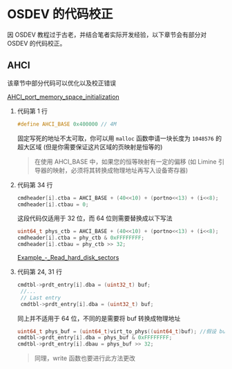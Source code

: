 # OSDEV 的代码校正

因 OSDEV 教程过于古老，并结合笔者实际开发经验，以下章节会有部分对 OSDEV 的代码校正。

## AHCI

该章节中部分代码可以优化以及校正错误

[AHCI_port_memory_space_initialization](https://wiki.osdev.org/AHCI#AHCI_port_memory_space_initialization)

1. 代码第 1 行

   ```c
   #define AHCI_BASE 0x400000 // 4M
   ```

   固定写死的地址不太可取，你可以用 `malloc` 函数申请一块长度为 `1048576` 的超大区域 (但是你需要保证这片区域的页映射是恒等的)

   > 在使用 AHCI_BASE 中，如果您的恒等映射有一定的偏移 (如 Limine 引导器的映射，必须将其转换成物理地址再写入设备寄存器)

2. 代码第 34 行

   ```c
   cmdheader[i].ctba = AHCI_BASE + (40<<10) + (portno<<13) + (i<<8);
   cmdheader[i].ctbau = 0;
   ```

   这段代码仅适用于 32 位，而 64 位则需要替换成以下写法

   ```c
   uint64_t phys_ctb = AHCI_BASE + (40<<10) + (portno<<13) + (i<<8);
   cmdheader[i].ctba = phy_ctb & 0xFFFFFFFF;
   cmdheader[i].ctbau = phy_ctb >> 32;
   ```

   [Example\_-_Read_hard_disk_sectors](https://wiki.osdev.org/AHCI#Example_-_Read_hard_disk_sectors)

3. 代码第 24, 31 行

   ```c
   cmdtbl->prdt_entry[i].dba = (uint32_t) buf;
    //...
    // Last entry
    cmdtbl->prdt_entry[i].dba = (uint32_t) buf;
   ```

   同上并不适用于 64 位，不同的是需要将 buf 转换成物理地址

   ```c
   uint64_t phys_buf = (uint64_t)virt_to_phys((uint64_t)buf); //假设 buf 需要进行虚拟地址转换成物理地址
   cmdtbl->prdt_entry[i].dba = phys_buf & 0xFFFFFFFF;
   cmdtbl->prdt_entry[i].dbau = phys_buf >> 32;
   ```

   > 同理，write 函数也要进行此方法更改
